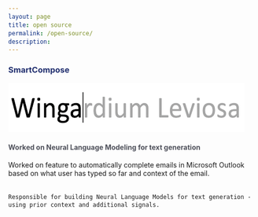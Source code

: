 ```yaml
---
layout: page
title: open source
permalink: /open-source/
description:
---
```

<h3 style="color:#202E6E">SmartCompose
</h3>
<img class="thumbnail" src="/assets/img/smartcompose.png" width="480px" height="100px" border="0px"/>
<p align="justify">
    <b><h4 style="color:#4E505A"> Worked on Neural Language Modeling for text generation </h4></b>
    Worked on feature to automatically complete emails in Microsoft Outlook based on what user has typed so far and context of the email.<br/><br/>
    
    Responsible for building Neural Language Models for text generation - using prior context and additional signals.

</p>
